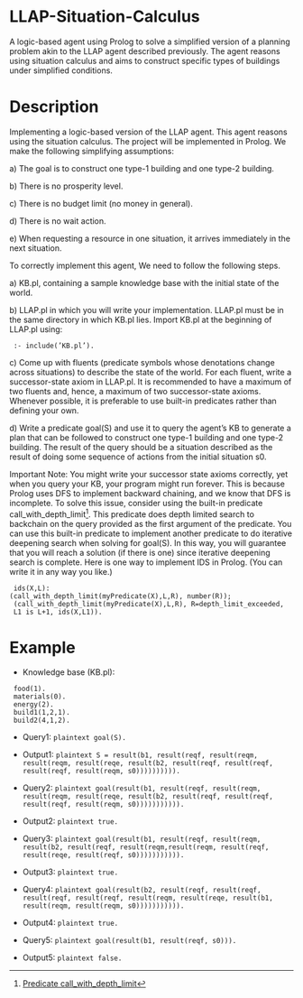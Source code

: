 # LLAP-Situation-Calculus
A logic-based agent using Prolog to solve a simplified version of a planning problem akin to the LLAP agent described previously. The agent reasons using situation calculus and aims to construct specific types of buildings under simplified conditions.

# Description
Implementing a logic-based version of the LLAP agent. This agent reasons using the situation calculus. The project will be implemented in Prolog. We make the following simplifying assumptions:

a) The goal is to construct one type-1 building and one type-2 building.

b) There is no prosperity level.

c) There is no budget limit (no money in general).

d) There is no wait action.

e) When requesting a resource in one situation, it arrives immediately in the next situation. 

To correctly implement this agent, We need to follow the following steps.

a) KB.pl, containing a sample knowledge base with the initial state of the world. 

b)  LLAP.pl in which you will write your implementation. LLAP.pl must be in the same directory in which KB.pl lies. Import KB.pl at the beginning of LLAP.pl using:
```plaintext
 :- include(’KB.pl’).
```
c) Come up with fluents (predicate symbols whose denotations change across situations) to describe the state of the world. For each fluent, write a successor-state axiom in LLAP.pl. It is recommended to have a maximum of two fluents and, hence, a maximum of two successor-state axioms. Whenever possible, it is preferable to use built-in predicates rather than defining your own. 
 
d) Write a predicate goal(S) and use it to query the agent’s KB to generate a plan that can be followed to construct one type-1 building and one type-2 building. The result of the query should be a situation described as the result of doing some sequence of actions from the initial situation s0.

Important Note: You might write your successor state axioms correctly, yet when you query your KB, your program might run forever. This is because Prolog uses DFS to implement backward chaining, and we know that DFS is incomplete. To solve this issue, consider using the built-in predicate call_with_depth_limit[^1]. This predicate does depth limited search to backchain on the query provided as the first argument of the predicate. You can use this built-in predicate to implement another predicate to do iterative deepening search when solving for goal(S). In this way, you will guarantee that you will reach a solution (if there is one) since iterative deepening search is complete. Here is one way to implement IDS in Prolog. (You can write it in any way you like.)
```plaintext
 ids(X,L):
(call_with_depth_limit(myPredicate(X),L,R), number(R));
 (call_with_depth_limit(myPredicate(X),L,R), R=depth_limit_exceeded,
 L1 is L+1, ids(X,L1)).
```
[^1]: [Predicate call_with_depth_limit](http://www.swi-prolog.org/pldoc/man?predicate=call_with_depth_limit/3)


# Example
-  Knowledge base (KB.pl):
```plaintext
 food(1).
 materials(0).
 energy(2).
 build1(1,2,1).
 build2(4,1,2).
```
- Query1: ```plaintext
         goal(S).
          ```
  
- Output1: ```plaintext
            S = result(b1, result(reqf, result(reqm, result(reqm, result(reqe, result(b2, result(reqf, result(reqf, result(reqf, result(reqm, s0)))))))))).
          ```
  
- Query2: ```plaintext
          goal(result(b1, result(reqf, result(reqm, result(reqm, result(reqe, result(b2, result(reqf, result(reqf, result(reqf, result(reqm, s0))))))))))).
          ```
- Output2: ```plaintext
          true.
          ```
- Query3: ```plaintext
          goal(result(b1, result(reqf, result(reqm, result(b2, result(reqf, result(reqm,result(reqm, result(reqf, result(reqe, result(reqf, s0))))))))))).
          ```
- Output3: ```plaintext
           true.
           ```
- Query4: ```plaintext
          goal(result(b2, result(reqf, result(reqf, result(reqf, result(reqf, result(reqm, result(reqe, result(b1, result(reqm, result(reqm, s0))))))))))).
          ```
- Output4: ```plaintext
          true.
          ```
- Query5: ```plaintext
           goal(result(b1, result(reqf, s0))).
          ```
- Output5: ```plaintext
           false.
           ```
